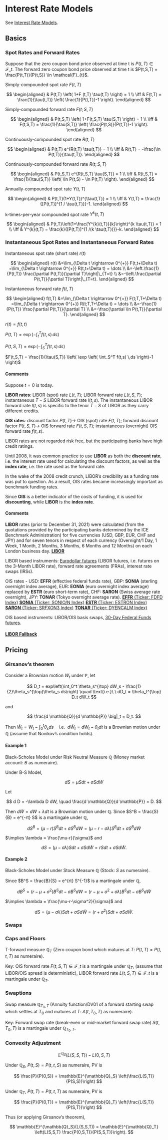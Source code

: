 # Interest Rate Models

See [Interest Rate Models](Interest%20Rate%20Models.ipynb).

## Basics

### Spot Rates and Forward Rates

Suppose that the zero coupon bond price observed at time t is $P(t,T) \in \mathcal{F}\_{t}$. The forward zero coupon bond price observed at time t is $P(t,S,T) = \frac{P(t,T)}{P(t,S)} \in \mathcal{F}_{t}$.

Simply-compounded spot rate $F(t,T)$

$$
\begin{aligned}
& P(t,T) \left( 1+F (t,T) \tau(t,T) \right) = 1 \\
\iff & F(t,T) = \frac{1}{\tau(t,T)} \left( \frac{1}{P(t,T)}-1 \right).
\end{aligned}
$$

Simply-compounded forward rate $F(t;S,T)$

$$
\begin{aligned}
& P(t,S,T) \left( 1+F(t,S,T) \tau(S,T) \right) = 1 \\
\iff & F(t,S,T) = \frac{1}{\tau(S,T)} \left( \frac{P(t,S)}{P(t,T)}-1 \right).
\end{aligned}
$$

Continuously-compounded spot rate $R(t,T)$

$$
\begin{aligned}
& P(t,T) e^{R(t,T) \tau(t,T)} = 1 \\
\iff & R(t,T) = -\frac{\ln P(t,T)}{\tau(t,T)}.
\end{aligned}
$$

Continuously-compounded forward rate $R(t;S,T)$

$$
\begin{aligned}
& P(t,S,T) e^{R(t,S,T) \tau(S,T)} = 1 \\
\iff & R(t,S,T) = \frac{1}{\tau(S,T)} \left( \ln P(t,S) - \ln P(t,T) \right).
\end{aligned}
$$

Annually-compounded spot rate $Y(t,T)$

$$
\begin{aligned}
& P(t,T)(1+Y(t,T))^{\tau(t,T)} = 1 \\
\iff & Y(t,T) = \frac{1}{[P(t,T)]^{1 / \tau(t,T)}}-1.
\end{aligned}
$$

k-times-per-year compounded spot rate $Y^k(t,T)$

$$
\begin{aligned}
& P(t,T)\left(1+\frac{Y^{k}(t,T)}{k}\right)^{k \tau(t,T)} = 1 \\
\iff & Y^{k}(t,T) = \frac{k}{[P(t,T)]^{1 /(k \tau(t,T))}}-k.
\end{aligned}
$$

### Instantaneous Spot Rates and Instantaneous Forward Rates

Instantaneous spot rate (short rate) $r(t)$

$$
\begin{aligned}
r(t) &=\lim_{\Delta t \rightarrow 0^{+}} F(t,t+\Delta t) =\lim_{\Delta t \rightarrow 0^{+}} R(t,t+\Delta t) = \dots \\
&=-\left.\frac{1}{P(t,T)} \frac{\partial P(t,T)}{\partial T}\right|\_{T=t} \\
&=-\left.\frac{\partial P(t,T)}{\partial T}\right|\_{T=t}.
\end{aligned}
$$

Instantaneous forward rate $f(t,T)$

$$
\begin{aligned}
f(t,T) &=\lim_{\Delta t \rightarrow 0^{+}} F(t;T,T+\Delta t) =\lim_{\Delta t \rightarrow 0^{+}} R(t;T,T+\Delta t) = \dots \\
&=-\frac{1}{P(t,T)} \frac{\partial P(t,T)}{\partial T} \\
&=-\frac{\partial \ln P(t,T)}{\partial T}.
\end{aligned}
$$

$r(t) = f(t,t)$

$P(t,T) = \exp \left( - \int_t^T f(t,s) \,ds \right)$

$P(t,S,T) = \exp \left( - \int_S^T f(t,s) \,ds \right)$

$F(t,S,T) = \frac{1}{\tau(S,T)} \left( \exp \left( \int_S^T f(t,s) \,ds \right)-1 \right)$

#### Comments

Suppose $t = 0$ is today.

**LIBOR rates**: LIBOR (spot) rate $L(t,T)$; LIBOR forward rate $L(t,S,T)$; instantaneous $T-S$ LIBOR forward rate $l(t,s)$.
The instantaneous LIBOR forward rate $l(t,s)$ is specific to the tenor $T-S$ of LIBOR as they carry different credits.

**OIS rates**: discount factor $P(t,T) \rightarrow$ OIS (spot) rate $F(t,T)$; forward discount factor $P(t,S,T) \rightarrow$ OIS forward rate $F(t,S,T)$; instantaneous (overnight) OIS forward rate $f(t,s)$.

LIBOR rates are not regarded risk free, but the participating banks have high credit ratings.

Until 2008, it was common practice to use **LIBOR** as both the **discount rate**, i.e. the interest rate used for calculating the discount factors, as well as the **index rate**, i.e. the rate used as the forward rate.

In the wake of the 2008 credit crunch, LIBOR’s credibility as a funding rate was put to question. As a result, OIS rates became increasingly important as benchmark funding rates.

Since **OIS** is a better indicator of the costs of funding, it is used for **discounting**, while **LIBOR** is the **index rate**.

#### Comments

**LIBOR** rates (prior to December 31, 2021) were calculated (from the quotations provided by the participating banks determined by the ICE Benchmark Administration) for five currencies (USD, GBP, EUR, CHF and JPY) and for seven tenors in respect of each currency (Overnight/1 Day, 1 Week, 1 Month, 2 Months, 3 Months, 6 Months and 12 Months) on each London business day.
[**LIBOR**](https://www.theice.com/iba/libor)

LIBOR based instruments: [Eurodollar futures](https://www.cmegroup.com/trading/interest-rates/stir/eurodollar_contract_specifications.html) (LIBOR futures, i.e. futures on the 3-Month LIBOR rate), forward rate agreements (FRAs), interest rate swaps (IRSs).

OIS rates - USD: **EFFR** (effective federal funds rate), GBP: **SONIA** (sterling overnight index average), EUR: **EONIA** (euro overnight index average) replaced by **ESTR** (euro short-term rate), CHF: **SARON** (Swiss average rate overnight), JPY: **TONAR** (Tokyo overnight average rate).
[**EFFR** (Ticker: FDFD Index)](https://www.newyorkfed.org/markets/reference-rates/effr)
[**SONIA** (Ticker: SONIO/N Index)](https://www.bankofengland.co.uk/-/media/boe/files/markets/benchmarks/sonia-key-features-and-policies)
[**ESTR** (Ticker: ESTRON Index)](https://www.ecb.europa.eu/stats/financial_markets_and_interest_rates/euro_short-term_rate/html/index.en.html)
[**SARON** (Ticker: SRFXON3 Index)]()
[**TONAR** (Ticker: DYENCALM Index)](http://www3.boj.or.jp/market/en/menu_m.htm)

OIS based instruments: LIBOR/OIS basis swaps, [30-Day Federal Funds futures](https://www.cmegroup.com/trading/interest-rates/stir/30-day-federal-fund_contract_specifications.html).

#### [LIBOR Fallback](https://data.bloomberglp.com/professional/sites/10/IBOR-Fallbacks-Fact-Sheet.pdf)



## Pricing

### Girsanov’s theorem

Consider a Brownian motion $W_t$ under $\mathbb{P}$, let

$$
D_t = exp\left(\int_0^t \theta_s^{\top} dW_s - \frac{1}{2}\theta_s^{\top}\theta_s ds\right) \quad \text{i.e.}\ \ dD_t = \theta_t^{\top} D_t dW_t
$$

and

$$
\frac{d \mathbb{Q}}{d \mathbb{P}} \big|_t = D_t.
$$

Then $\widetilde{W}_t = W_t - \int_0^t \theta_s ds \quad \text{i.e.}\ \ d \widetilde{W}_t = dW_t - \theta_t dt$ is a Brownian motion under $\mathbb{Q}$ (assume that Novikov’s condition holds).

#### Example 1

Black-Scholes Model under Risk Neutral Measure $\mathbb{Q}$ (Money market account: $B$ as numeraire).

Under B-S Model,

$$
dS = \mu S dt + \sigma S dW
$$

Let

$$
d D = -\lambda D dW, \quad \frac{d \mathbb{Q}}{d \mathbb{P}} = D.
$$

Then $d \widetilde{W} = dW + \lambda dt$ is a Brownian motion under $\mathbb{Q}$. Since $S^B = \frac{S}{B} = e^{-rt} S$ is a martingale under $\mathbb{Q}$,

$$
dS^B = (\mu-r)S^B dt + \sigma S^B dW = (\mu-r-\sigma \lambda)S^B dt + \sigma S^B d \widetilde{W}
$$

$\implies \lambda = \frac{\mu-r}{\sigma}$ and

$$
dS = (\mu-\sigma \lambda) S dt + \sigma S d \widetilde{W} =  rS dt + \sigma S d \widetilde{W}.
$$

#### Example 2

Black-Scholes Model under Stock Measure $\mathbb{Q}$ (Stock: $S$ as numeraire).

Since $B^S = \frac{B}{S} = e^{rt} S^{-1}$ is a martingale under $\mathbb{Q}$,

$$
dB^S = (r-\mu+\sigma^2)B^S dt - \sigma B^S dW = (r-\mu+\sigma^2+\sigma \lambda)B^S dt - \sigma B^S d \widetilde{W}
$$

$\implies \lambda = \frac{\mu-r-\sigma^2}{\sigma}$ and

$$
dS = (\mu-\sigma \lambda) S dt + \sigma S d \widetilde{W} =  (r+\sigma^2)S dt + \sigma S d \widetilde{W}.
$$

### Swaps

### Caps and Floors

T-forward measure $\mathbb{Q}_T$ (Zero coupon bond which matures at $T$: $P(t,T) = P(t,t,T)$ as numeraire).

Key: OIS forward rate $F(t,S,T) \in \mathcal{F}\_{t}$ is a martingale under $\mathbb{Q}_T$, (assume that LIBOR/OIS spread is deterministic), LIBOR forward rate $L(t,S,T) \in \mathcal{F}\_{t}$ is a martingale under $\mathbb{Q}_T$.

### Swaptions

Swap measure $\mathbb{Q}_{T_0,T}$ (Annuity function/DV01 of a forward starting swap which settles at $T_0$ and matures at $T$: $A(t,T_0,T)$ as numeraire).

Key: Forward swap rate (break-even or mid-market forward swap rate) $S(t,T_0,T)$ is a martingale under $\mathbb{Q}_{T_0,T}$.

### Convexity Adjustment

$$
\mathbb{E}^{\mathbb{Q}_S}(L(S,S,T))-L(0,S,T)
$$

Under $\mathbb{Q}_S$, $P(t,S) = P(t,t,S)$ as numeraire, PV is

$$
\frac{P}{P(0,S)} = \mathbb{E}^{\mathbb{Q}_S} \left(\frac{L(S,T)}{P(S,S)}\right)
$$

Under $\mathbb{Q}_T$, $P(t,T) = P(t,t,T)$ as numeraire, PV is

$$
\frac{P}{P(0,T)} = \mathbb{E}^{\mathbb{Q}_T} \left(\frac{L(S,T)}{P(S,T)}\right)
$$

Thus (or applying Girsanov’s theorem),

$$
\mathbb{E}^{\mathbb{Q}_S}(L(S,S,T)) = \mathbb{E}^{\mathbb{Q}_T} \left(L(S,S,T) \frac{P(0,S,T)}{P(S,S,T)}\right).
$$
